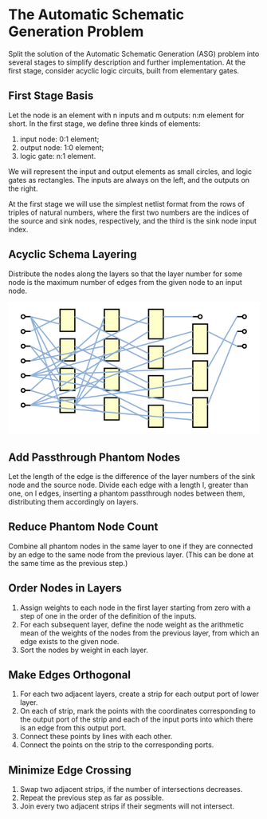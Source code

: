 # The Automatic Schematic Generation Problem

Split the solution of the Automatic Schematic Generation (ASG) problem
into several stages to simplify description and further implementation.
At the first stage, consider acyclic logic circuits, built from
elementary gates.

## First Stage Basis

Let the node is an element with n inputs and m outputs: n:m element for
short. In the first stage, we define three kinds of elements:

1.  input node:  0:1 element;
2.  output node: 1:0 element;
3.  logic gate:  n:1 element.

We will represent the input and output elements as small circles, and
logic gates as rectangles. The inputs are always on the left, and the
outputs on the right.

At the first stage we will use the simplest netlist format from the rows
of triples of natural numbers, where the first two numbers are the
indices of the source and sink nodes, respectively, and the third is the
sink node input index.

## Acyclic Schema Layering

Distribute the nodes along the layers so that the layer number for some
node is the maximum number of edges from the given node to an input node.

![Pic 1](pic-001.svg)

## Add Passthrough Phantom Nodes

Let the length of the edge is the difference of the layer numbers of the
sink node and the source node. Divide each edge with a length l, greater
than one, on l edges, inserting a phantom passthrough nodes between them,
distributing them accordingly on layers.

## Reduce Phantom Node Count

Combine all phantom nodes in the same layer to one if they are connected
by an edge to the same node from the previous layer. (This can be done at
the same time as the previous step.)

## Order Nodes in Layers

1.  Assign weights to each node in the first layer starting from zero
    with a step of one in the order of the definition of the inputs.
2.  For each subsequent layer, define the node weight as the arithmetic
    mean of the weights of the nodes from the previous layer, from which
    an edge exists to the given node.
3.  Sort the nodes by weight in each layer.

## Make Edges Orthogonal

1.  For each two adjacent layers, create a strip for each output port of
    lower layer.
2.  On each of strip, mark the points with the coordinates corresponding
    to the output port of the strip and each of the input ports into
    which there is an edge from this output port.
3.  Сonnect these points by lines with each other. 
4.  Сonnect the points on the strip to the corresponding ports.

## Minimize Edge Crossing

1.  Swap two adjacent strips, if the number of intersections decreases.
2.  Repeat the previous step as far as possible.
3.  Join every two adjacent strips if their segments will not intersect.


